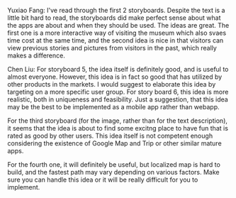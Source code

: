 
Yuxiao Fang:
I've read through the first 2 storyboards. Despite the text is a little bit hard to read, the storyboards did make perfect sense about what the apps are about and when they should be used. 
The ideas are great. The first one is a more interactive way of visiting the museum which also svaes time cost at the same time, and the second idea is nice in that visitors can view previous stories and pictures from visitors in the past, which really makes a difference.

Chen Liu:
For storyboard 5, the idea itself is definitely good, and is useful to almost everyone. However, this idea is in fact so good that has utilized by other products in the markets. I would suggest to elaborate this idea by targeting on a more specific user group. 
For story board 6, this idea is more realistic, both in uniqueness and feasibility. Just a suggestion, that this idea may be the best to be implemented as a mobile app rather than webapp.

For the third storyboard (for the image, rather than for the text description), it seems that the idea is about to find some excitng place to have fun that is rated as good by other users. This idea itself is not competent enough considering the existence of Google Map and Trip or other similar mature apps.

For the fourth one, it will definitely be useful, but localized map is hard to build, and the fastest path may vary depending on various factors. Make sure you can handle this idea or it  will be really difficult for you to implement.
